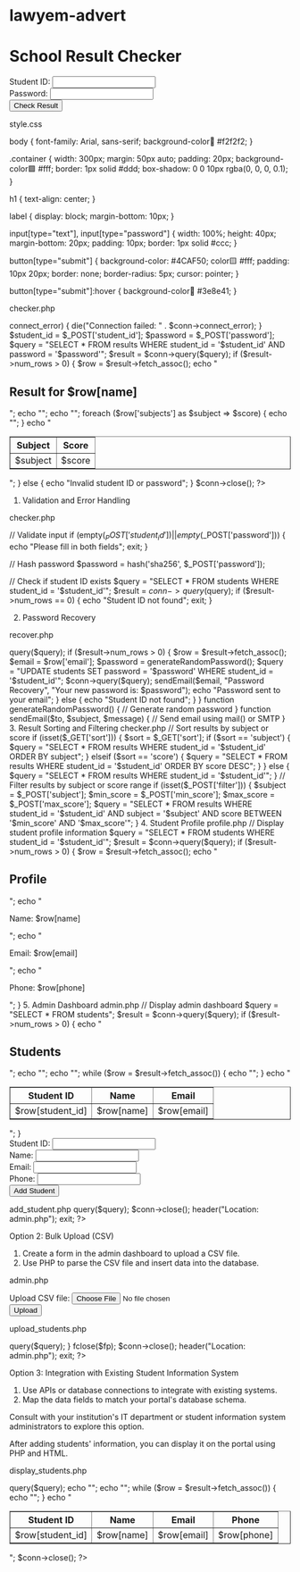 # lawyem-advert
<!DOCTYPE html>
<html>
<head>
  <title>School Result Checker</title>
  <link rel="stylesheet" href="style.css">
</head>
<body>
  <div class="container">
    <h1>School Result Checker</h1>
    <form action="checker.php" method="post">
      <label>Student ID:</label>
      <input type="text" name="student_id" required>
      <br>
      <label>Password:</label>
      <input type="password" name="password" required>
      <br>
      <button type="submit">Check Result</button>
    </form>
  </div>
</body>
</html>


style.css

body {
  font-family: Arial, sans-serif;
  background-color💙 #f2f2f2;
}

.container {
  width: 300px;
  margin: 50px auto;
  padding: 20px;
  background-color🟪 #fff;
  border: 1px solid #ddd;
  box-shadow: 0 0 10px rgba(0, 0, 0, 0.1);
}

h1 {
  text-align: center;
}

label {
  display: block;
  margin-bottom: 10px;
}

input[type="text"], input[type="password"] {
  width: 100%;
  height: 40px;
  margin-bottom: 20px;
  padding: 10px;
  border: 1px solid #ccc;
}

button[type="submit"] {
  background-color: #4CAF50;
  color🟨 #fff;
  padding: 10px 20px;
  border: none;
  border-radius: 5px;
  cursor: pointer;
}

button[type="submit"]:hover {
  background-color📘 #3e8e41;
}


checker.php

<?php
$servername = "localhost";
$username = "username";
$password = "password";
$dbname = "school_results";

$conn = new mysqli($servername, $username, $password, $dbname);

if ($conn->connect_error) {
  die("Connection failed: " . $conn->connect_error);
}

$student_id = $_POST['student_id'];
$password = $_POST['password'];

$query = "SELECT * FROM results WHERE student_id = '$student_id' AND password = '$password'";
$result = $conn->query($query);

if ($result->num_rows > 0) {
  $row = $result->fetch_assoc();
  echo "<h2>Result for $row[name]</h2>";
  echo "<table border='1'>";
  echo "<tr><th>Subject</th><th>Score</th></tr>";
  foreach ($row['subjects'] as $subject => $score) {
    echo "<tr><td>$subject</td><td>$score</td></tr>";
  }
  echo "</table>";
} else {
  echo "Invalid student ID or password";
}

$conn->close();
?>
1. Validation and Error Handling

checker.php

// Validate input
if (empty($_POST['student_id']) || empty($_POST['password'])) {
  echo "Please fill in both fields";
  exit;
}

// Hash password
$password = hash('sha256', $_POST['password']);

// Check if student ID exists
$query = "SELECT * FROM students WHERE student_id = '$student_id'";
$result = $conn->query($query);
if ($result->num_rows == 0) {
  echo "Student ID not found";
  exit;
}


2. Password Recovery

recover.php

<?php
// Send recovery email
if (isset($_POST['recover'])) {
  $student_id = $_POST['student_id'];
  $query = "SELECT email FROM students WHERE student_id = '$student_id'";
  $result = $conn->query($query);
  if ($result->num_rows > 0) {
    $row = $result->fetch_assoc();
    $email = $row['email'];
    $password = generateRandomPassword();
    $query = "UPDATE students SET password = '$password' WHERE student_id = '$student_id'";
    $conn->query($query);
    sendEmail($email, "Password Recovery", "Your new password is: $password");
    echo "Password sent to your email";
  } else {
    echo "Student ID not found";
  }
}

function generateRandomPassword() {
  // Generate random password
}

function sendEmail($to, $subject, $message) {
  // Send email using mail() or SMTP
}


3. Result Sorting and Filtering

checker.php

// Sort results by subject or score
if (isset($_GET['sort'])) {
  $sort = $_GET['sort'];
  if ($sort == 'subject') {
    $query = "SELECT * FROM results WHERE student_id = '$student_id' ORDER BY subject";
  } elseif ($sort == 'score') {
    $query = "SELECT * FROM results WHERE student_id = '$student_id' ORDER BY score DESC";
  }
} else {
  $query = "SELECT * FROM results WHERE student_id = '$student_id'";
}

// Filter results by subject or score range
if (isset($_POST['filter'])) {
  $subject = $_POST['subject'];
  $min_score = $_POST['min_score'];
  $max_score = $_POST['max_score'];
  $query = "SELECT * FROM results WHERE student_id = '$student_id' AND subject = '$subject' AND score BETWEEN '$min_score' AND '$max_score'";
}


4. Student Profile

profile.php

// Display student profile information
$query = "SELECT * FROM students WHERE student_id = '$student_id'";
$result = $conn->query($query);
if ($result->num_rows > 0) {
  $row = $result->fetch_assoc();
  echo "<h2>Profile</h2>";
  echo "<p>Name: $row[name]</p>";
  echo "<p>Email: $row[email]</p>";
  echo "<p>Phone: $row[phone]</p>";
}


5. Admin Dashboard

admin.php

// Display admin dashboard
$query = "SELECT * FROM students";
$result = $conn->query($query);
if ($result->num_rows > 0) {
  echo "<h2>Students</h2>";
  echo "<table border='1'>";
  echo "<tr><th>Student ID</th><th>Name</th><th>Email</th></tr>";
  while ($row = $result->fetch_assoc()) {
    echo "<tr><td>$row[student_id]</td><td>$row[name]</td><td>$row[email]</td></tr>";
  }
  echo "</table>";
}
<form action="add_student.php" method="post">
  <label>Student ID:</label>
  <input type="text" name="student_id">
  <br>
  <label>Name:</label>
  <input type="text" name="name">
  <br>
  <label>Email:</label>
  <input type="email" name="email">
  <br>
  <label>Phone:</label>
  <input type="text" name="phone">
  <br>
  <button type="submit">Add Student</button>
</form>


add_student.php

<?php
$student_id = $_POST['student_id'];
$name = $_POST['name'];
$email = $_POST['email'];
$phone = $_POST['phone'];

$conn = new mysqli($servername, $username, $password, $dbname);

$query = "INSERT INTO students (student_id, name, email, phone) VALUES ('$student_id', '$name', '$email', '$phone')";
$conn->query($query);

$conn->close();
header("Location: admin.php");
exit;
?>


Option 2: Bulk Upload (CSV)

1. Create a form in the admin dashboard to upload a CSV file.
2. Use PHP to parse the CSV file and insert data into the database.

admin.php

<form action="upload_students.php" method="post" enctype="multipart/form-data">
  <label>Upload CSV file:</label>
  <input type="file" name="csv_file">
  <br>
  <button type="submit">Upload</button>
</form>


upload_students.php

<?php
$csv_file = $_FILES['csv_file']['tmp_name'];

$conn = new mysqli($servername, $username, $password, $dbname);

$fp = fopen($csv_file, 'r');
while ($row = fgetcsv($fp)) {
  $student_id = $row[0];
  $name = $row[1];
  $email = $row[2];
  $phone = $row[3];

  $query = "INSERT INTO students (student_id, name, email, phone) VALUES ('$student_id', '$name', '$email', '$phone')";
  $conn->query($query);
}

fclose($fp);
$conn->close();
header("Location: admin.php");
exit;
?>


Option 3: Integration with Existing Student Information System

1. Use APIs or database connections to integrate with existing systems.
2. Map the data fields to match your portal's database schema.

Consult with your institution's IT department or student information system administrators to explore this option.

After adding students' information, you can display it on the portal using PHP and HTML.

display_students.php

<?php
$conn = new mysqli($servername, $username, $password, $dbname);

$query = "SELECT * FROM students";
$result = $conn->query($query);

echo "<table border='1'>";
echo "<tr><th>Student ID</th><th>Name</th><th>Email</th><th>Phone</th></tr>";

while ($row = $result->fetch_assoc()) {
  echo "<tr><td>$row[student_id]</td><td>$row[name]</td><td>$row[email]</td><td>$row[phone]</td></tr>";
}

echo "</table>";

$conn->close();
?>
